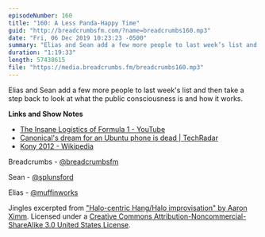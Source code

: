 ```yaml
---
episodeNumber: 160
title: "160: A Less Panda-Happy Time"
guid: "http://breadcrumbsfm.com/?name=breadcrumbs160.mp3"
date: "Fri, 06 Dec 2019 10:23:23 -0500"
summary: "Elias and Sean add a few more people to last week’s list and then take a step back to look at what the public consciousness is and how it works."
duration: "1:19:33"
length: 57438615
file: "https://media.breadcrumbs.fm/breadcrumbs160.mp3"
---
```

Elias and Sean add a few more people to last week's list and then take a step back to look at what the public consciousness is and how it works.

**Links and Show Notes**
- [The Insane Logistics of Formula 1 - YouTube](https://www.youtube.com/watch?v=6OLVFa8YRfM&feature=share)
- [Canonical's dream for an Ubuntu phone is dead | TechRadar](https://www.techradar.com/news/canonicals-dream-for-an-ubuntu-phone-is-dead)
- [Kony 2012 - Wikipedia](https://en.wikipedia.org/wiki/Kony_2012?wprov=sfti1)

Breadcrumbs - [@breadcrumbsfm](https://twitter.com/breadcrumbsfm)

Sean - [@splunsford](https://twitter.com/splunsford)

Elias - [@muffinworks](https://twitter.com/muffinworks)

Jingles excerpted from ["Halo-centric Hang/Halo improvisation" by Aaron Ximm](http://freemusicarchive.org/music/aaron_ximm/handpans_and_the_hang/). Licensed under a [Creative Commons Attribution-Noncommercial-ShareAlike 3.0 United States License](http://creativecommons.org/licenses/by-nc-sa/3.0/us/).